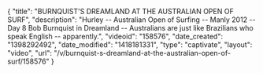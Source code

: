 {
    "title": "BURNQUIST'S DREAMLAND AT THE AUSTRALIAN OPEN OF SURF",
    "description": "Hurley -- Australian Open of Surfing -- Manly 2012 -- Day 8 Bob Burnquist in Dreamland -- Australians are just like Brazilians who speak English -- apparently.",
    "videoid": "158576",
    "date_created": "1398292492",
    "date_modified": "1418181331",
    "type": "captivate",
    "layout": "video",
    "url": "\/v\/burnquist-s-dreamland-at-the-australian-open-of-surf\/158576"
}